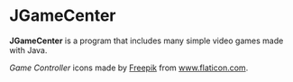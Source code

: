 # JGameCenter
**JGameCenter** is a program that includes many simple video games made with Java.

_Game Controller_ icons made by [Freepik](http://www.freepik.com/) from www.flaticon.com.
